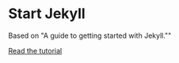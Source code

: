 # Start Jekyll

Based on "A guide to getting started with Jekyll.""

[Read the tutorial](http://taniarascia.com/make-a-static-website-with-jekyll)